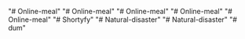 "# Online-meal" 
"# Online-meal" 
"# Online-meal" 
"# Online-meal" 
"# Online-meal" 
"# Shortyfy" 
"# Natural-disaster" 
"# Natural-disaster" 
"# dum" 

